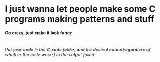 # I just wanna let people make some C programs making patterns and stuff
#### Go crazy, just make it look fancy
#
###### Put your code in the C_code folder, and the desired output(regardless of whether the code works) in the output folder
